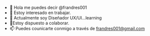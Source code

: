 - 👋 Hola me puedes decir @frandres001
- 👀 Estoy interesado en trabajar.
- 🌱 Actualmente soy Diseñador UX/UI...learning
- 💞️Estoy dispuesto a colaborar.
- 📫 Puedes counicarte conmigo a través de  frandres001@gmail.com

<!---
frandres001/frandres001 es un reposoitorio ✨ especial ✨ por que su `README.md` (este archivo) aparece en su perfil de GitHub.
Puede hacer clic en el enlace Vista previa para ver los cambios.
--->
